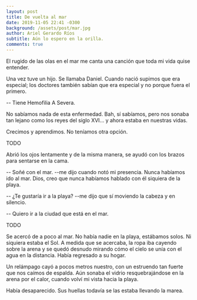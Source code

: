 ```yaml
---
layout: post
title: De vuelta al mar
date: 2019-11-05 22:41 -0300
background: /assets/post/mar.jpg
author: Ariel Gerardo Ríos
subtitle: Aún lo espero en la orilla.
comments: true
---
```


El rugido de las olas en el mar me canta una canción que toda mi vida quise
entender.

Una vez tuve un hijo. Se llamaba Daniel. Cuando nació supimos que era especial;
los doctores también sabían que era especial y no porque fuera el primero.

-- Tiene Hemofilia A Severa.

No sabíamos nada de esta enfermedad. Bah, sí sabíamos, pero nos sonaba tan
lejano como los reyes del siglo XVI... y ahora estaba en nuestras vidas.

Crecimos y aprendimos. No teníamos otra opción.

TODO

Abrió los ojos lentamente y de la misma manera, se ayudó con los brazos para
sentarse en la cama.

-- Soñé con el mar. --me dijo cuando notó mi presencia. Nunca habíamos ido al
mar. Dios, creo que nunca habíamos hablado con él siquiera de la playa.

-- ¿Te gustaría ir a la playa? --me dijo que sí moviendo la cabeza y en
silencio.

-- Quiero ir a la ciudad que está en el mar.

TODO

Se acercó de a poco al mar. No había nadie en la playa, estábamos solos. Ni
siquiera estaba el Sol. A medida que se acercaba, la ropa iba cayendo sobre la
arena y se quedó desnudo mirando cómo el cielo se unía con el agua en la
distancia. Había regresado a su hogar.

Un relámpago cayó a pocos metros nuestro, con un estruendo tan fuerte que nos
caímos de espalda. Aún sonaba el vidrio resquebrajándose en la arena por el
calor, cuando volví mi vista hacia la playa.

Había desaparecido. Sus huellas todavía se las estaba llevando la marea.
